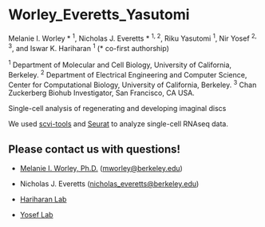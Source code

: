 # Worley_Everetts_Yasutomi

Melanie I. Worley * <sup> 1</sup>, Nicholas J. Everetts * <sup> 1, 2</sup>, Riku Yasutomi <sup>1</sup>, Nir Yosef <sup>2, 3</sup>, and Iswar K. Hariharan <sup>1</sup>
(*</sup> co-first authorship)

<sup>1</sup> Department of Molecular and Cell Biology, University of California, Berkeley.
<sup>2</sup> Department of Electrical Engineering and Computer Science, Center for Computational Biology, University of California, Berkeley.
<sup>3</sup> Chan Zuckerberg Biohub Investigator, San Francisco, CA USA.



Single-cell analysis of regenerating and developing imaginal discs


We used [scvi-tools](https://scvi-tools.org/) and [Seurat](https://satijalab.org/seurat/) to analyze single-cell RNAseq data.



## Please contact us with questions! 

* [Melanie I. Worley, Ph.D.](https://sites.google.com/view/melanieworley/home?authuser=0/)  (mworley@berkeley.edu)

* Nicholas J. Everetts (nicholas_everetts@berkeley.edu)

* [Hariharan Lab](https://mcb.berkeley.edu/labs/hariharan/) 
* [Yosef Lab](https://yoseflab.github.io/)
